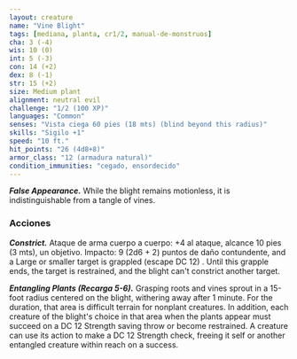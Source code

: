 ```yaml
---
layout: creature
name: "Vine Blight"
tags: [mediana, planta, cr1/2, manual-de-monstruos]
cha: 3 (-4)
wis: 10 (0)
int: 5 (-3)
con: 14 (+2)
dex: 8 (-1)
str: 15 (+2)
size: Medium plant
alignment: neutral evil
challenge: "1/2 (100 XP)"
languages: "Common"
senses: "Vista ciega 60 pies (18 mts) (blind beyond this radius)"
skills: "Sigilo +1"
speed: "10 ft."
hit_points: "26 (4d8+8)"
armor_class: "12 (armadura natural)"
condition_immunities: "cegado, ensordecido"
---
```


***False Appearance.*** While the blight remains motionless, it is indistinguishable from a tangle of vines.

### Acciones

***Constrict.*** Ataque de arma cuerpo a cuerpo: +4 al ataque, alcance 10 pies (3 mts), un objetivo. Impacto: 9 (2d6 + 2) puntos de daño contundente, and a Large or smaller target is grappled (escape DC 12) . Until this grapple ends, the target is restrained, and the blight can't constrict another target.

***Entangling Plants (Recarga 5-6).*** Grasping roots and vines sprout in a 15-foot radius centered on the blight, withering away after 1 minute. For the duration, that area is difficult terrain for nonplant creatures. In addition, each creature of the blight's choice in that area when the plants appear must succeed on a DC 12 Strength saving throw or become restrained. A creature can use its action to make a DC 12 Strength check, freeing it self or another entangled creature within reach on a success.